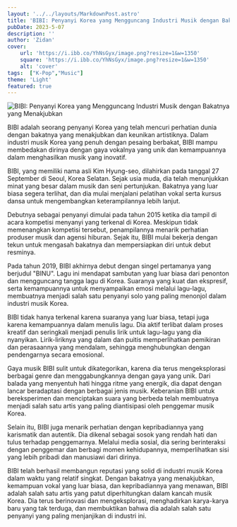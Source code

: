 ```yaml
---
layout: '../../layouts/MarkdownPost.astro'
title: 'BIBI: Penyanyi Korea yang Mengguncang Industri Musik dengan Bakatnya yang Menakjubkan'
pubDate: 2023-5-07
description: ''
author: 'Zidan'
cover:
    url: 'https://i.ibb.co/YhNsGyx/image.png?resize=1&w=1350'
    square: 'https://i.ibb.co/YhNsGyx/image.png?resize=1&w=1350'
    alt: 'cover'
tags:  ["K-Pop","Music"]
theme: 'Light'
featured: true
---
```

![BIBI: Penyanyi Korea yang Mengguncang Industri Musik dengan Bakatnya yang Menakjubkan](https://i.ibb.co/YhNsGyx/image.png)


BIBI adalah seorang penyanyi Korea yang telah mencuri perhatian dunia dengan bakatnya yang menakjubkan dan keunikan artistiknya. Dalam industri musik Korea yang penuh dengan pesaing berbakat, BIBI mampu membedakan dirinya dengan gaya vokalnya yang unik dan kemampuannya dalam menghasilkan musik yang inovatif.

BIBI, yang memiliki nama asli Kim Hyung-seo, dilahirkan pada tanggal 27 September di Seoul, Korea Selatan. Sejak usia muda, dia telah menunjukkan minat yang besar dalam musik dan seni pertunjukan. Bakatnya yang luar biasa segera terlihat, dan dia mulai menjalani pelatihan vokal serta kursus dansa untuk mengembangkan keterampilannya lebih lanjut.

Debutnya sebagai penyanyi dimulai pada tahun 2015 ketika dia tampil di acara kompetisi menyanyi yang terkenal di Korea. Meskipun tidak memenangkan kompetisi tersebut, penampilannya menarik perhatian produser musik dan agensi hiburan. Sejak itu, BIBI mulai bekerja dengan tekun untuk mengasah bakatnya dan mempersiapkan diri untuk debut resminya.

Pada tahun 2019, BIBI akhirnya debut dengan singel pertamanya yang berjudul "BINU". Lagu ini mendapat sambutan yang luar biasa dari penonton dan mengguncang tangga lagu di Korea. Suaranya yang kuat dan ekspresif, serta kemampuannya untuk menyampaikan emosi melalui lagu-lagu, membuatnya menjadi salah satu penyanyi solo yang paling menonjol dalam industri musik Korea.

BIBI tidak hanya terkenal karena suaranya yang luar biasa, tetapi juga karena kemampuannya dalam menulis lagu. Dia aktif terlibat dalam proses kreatif dan seringkali menjadi penulis lirik untuk lagu-lagu yang dia nyanyikan. Lirik-liriknya yang dalam dan puitis memperlihatkan pemikiran dan perasaannya yang mendalam, sehingga menghubungkan dengan pendengarnya secara emosional.

Gaya musik BIBI sulit untuk dikategorikan, karena dia terus mengeksplorasi berbagai genre dan menggabungkannya dengan gaya yang unik. Dari balada yang menyentuh hati hingga ritme yang energik, dia dapat dengan lancar beradaptasi dengan berbagai jenis musik. Keberanian BIBI untuk bereksperimen dan menciptakan suara yang berbeda telah membuatnya menjadi salah satu artis yang paling diantisipasi oleh penggemar musik Korea.

Selain itu, BIBI juga menarik perhatian dengan kepribadiannya yang karismatik dan autentik. Dia dikenal sebagai sosok yang rendah hati dan tulus terhadap penggemarnya. Melalui media sosial, dia sering berinteraksi dengan penggemar dan berbagi momen kehidupannya, memperlihatkan sisi yang lebih pribadi dan manusiawi dari dirinya.

BIBI telah berhasil membangun reputasi yang solid di industri musik Korea dalam waktu yang relatif singkat. Dengan bakatnya yang menakjubkan, kemampuan vokal yang luar biasa, dan kepribadiannya yang menawan, BIBI adalah salah satu artis yang patut diperhitungkan dalam kancah musik Korea. Dia terus berinovasi dan mengeksplorasi, menghadirkan karya-karya baru yang tak terduga, dan membuktikan bahwa dia adalah salah satu penyanyi yang paling menjanjikan di industri ini.
